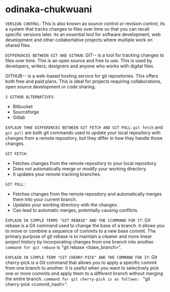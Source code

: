 # odinaka-chukwuani

`VERSION CONTROL`: This is also known as source control or revision control, its a system that tracks changes to files over time so that you can recall specific versions later. its an essential tool for software development, web development and other collabortative projects where multiple work on shared files.

`DIFFERENCES BETWEEN GIT AND GITHUB`: 
GIT-- is a tool for tracking changes to files over time.
      This is an open source and free to use.
      This is used by developers, writers, designers and anyone who works with digital files.

GITHUB-- is a web-based hosting service for git repositories.
         This offers both free and paid plans.
         This is ideal for projects requiring collaborations, open source development or code sharing.

 `3 GITHUB ALTERNATIVES`:
 - Bitbucket
 - Sourceforge
 - Gitlab

 `EXPLAIN THHE DIFFERENCES BETWEEN GIT FETCH AND GIT PULL`:
 `git fetch` and `git pull` are both git commands used to update your local repository with changes from a remote repository, but they differ in how they handle those changes.

 `GIT FETCH`:
 - Fetches changes from the remote repository to your local repository.
 - Does not automatically merge or modify your working directory.
 - It updates your remote tracking branches.

 `GIT PULL`:
 - Fetches changes from the remote repository and automatically merges them into your current branch.
 - Updates your working directory with the changes.
 - Can lead to automatic merges, potentially causing conflicts.

 `EXPLAIN IN SIMPLE TERMS "GIT REBASE" AND THE CCOMMAND FOR IT`:
 Git rebase is a Git command used to change the base of a branch. it allows you to move or combine a sequence of commits to a new base commit. The primary purpose of git rebase is to maintain a cleaner and more linear project history by incorporating changes from one branch into another.
 `command for git rebase` is "git rebase <base_branch>".

 `EXPLAIN IN SIMPLE TERM "GIT CHERRY-PICK" AND THE COMMAND FOR IT`:
Git cherry-pick is a Git command that allows you to apply a specific commit from one branch to another. it is useful when you want to selectively pick one or  more commits and apply them to a different branch without merging the entire branch.  `command for git cherry-pick is as follows: ` "git cherry-pick <commit_hash>".
